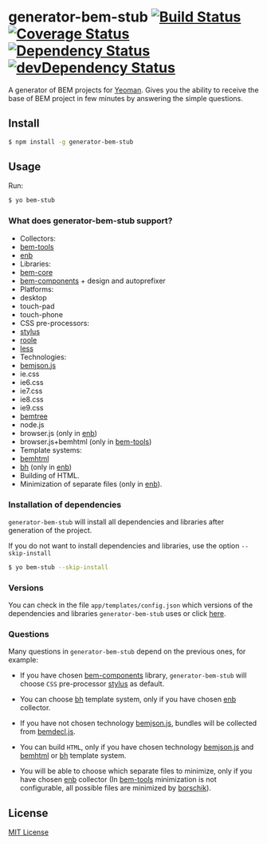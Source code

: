 # generator-bem-stub [![Build Status](https://travis-ci.org/bem/generator-bem-stub.svg)](https://travis-ci.org/bem/generator-bem-stub) [![Coverage Status](https://img.shields.io/coveralls/bem/generator-bem-stub.svg)](https://coveralls.io/r/bem/generator-bem-stub?branch=master) [![Dependency Status](https://david-dm.org/bem/generator-bem-stub.svg)](https://david-dm.org/bem/generator-bem-stub) [![devDependency Status](https://david-dm.org/bem/generator-bem-stub/dev-status.svg)](https://david-dm.org/bem/generator-bem-stub#info=devDependencies)

A generator of BEM projects for [Yeoman](http://yeoman.io).
Gives you the ability to receive the base of BEM project in few minutes by answering the simple questions.

## Install

```bash
$ npm install -g generator-bem-stub
```

## Usage

Run:

```bash
$ yo bem-stub
```

### What does generator-bem-stub support?

* Collectors:
 * [bem-tools](http://bem.info/tools/bem/bem-tools/)
 * [enb](https://github.com/enb-make/enb)
* Libraries:
 * [bem-core](http://bem.info/libs/bem-core/current/)
 * [bem-components](http://bem.info/libs/bem-components/current/) + design and autoprefixer
* Platforms:
 * desktop
 * touch-pad
 * touch-phone
* CSS pre-processors:
 * [stylus](https://github.com/LearnBoost/stylus)
 * [roole](https://github.com/curvedmark/roole)
 * [less](https://github.com/less/less.js)
* Technologies:
 * [bemjson.js](http://bem.info/technology/bemjson/current/bemjson/)
 * ie.css
 * ie6.css
 * ie7.css
 * ie8.css
 * ie9.css
 * [bemtree](http://bem.info/technology/bemtree/current/bemtree/)
 * node.js
 * browser.js (only in [enb](https://github.com/enb-make/enb))
 * browser.js+bemhtml (only in [bem-tools](http://bem.info/tools/bem/bem-tools/))
* Template systems:
 * [bemhtml](http://bem.info/technology/bemhtml/current/intro/)
 * [bh](https://github.com/enb-make/bh) (only in [enb](https://github.com/enb-make/enb))
* Building of HTML.
* Minimization of separate files (only in [enb](https://github.com/enb-make/enb)).

### Installation of dependencies

```generator-bem-stub``` will install all dependencies and libraries after generation of the project.

If you do not want to install dependencies and libraries, use the option ```--skip-install```

```bash
$ yo bem-stub --skip-install
```

### Versions

You can check in the file ```app/templates/config.json``` which versions of the dependencies and libraries ```generator-bem-stub``` uses or click [here](https://github.com/bem/generator-bem-stub/blob/master/app/templates/config.json#L2-L20).

### Questions

Many questions in `generator-bem-stub` depend on the previous ones, for example:

* If you have chosen [bem-components](http://bem.info/libs/bem-components/current/) library, `generator-bem-stub` will choose `CSS` pre-processor [stylus](https://github.com/LearnBoost/stylus) as default.

* You can choose [bh](https://github.com/enb-make/bh) template system, only if you have chosen [enb](https://github.com/enb-make/enb) collector.

* If you have not chosen technology [bemjson.js](http://bem.info/technology/bemjson/current/bemjson/), bundles will be collected from [bemdecl.js](http://bem.info/technology/bemjson/current/bemjson/).

* You can build `HTML`, only if you have chosen technology [bemjson.js](http://bem.info/technology/bemjson/current/bemjson/) and [bemhtml](http://bem.info/technology/bemhtml/current/intro/) or [bh](https://github.com/enb-make/bh) template system.

* You will be able to choose which separate files to minimize, only if you have chosen [enb](https://github.com/enb-make/enb) collector (In [bem-tools](http://bem.info/tools/bem/bem-tools/) minimization is not configurable, all possible files are minimized by [borschik](http://bem.info/tools/optimizers/borschik/)).

## License

[MIT License](http://en.wikipedia.org/wiki/MIT_License)
